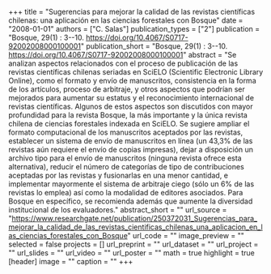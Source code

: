 +++
title = "Sugerencias para mejorar la calidad de las revistas científicas chilenas: una aplicación en las ciencias forestales con Bosque"
date = "2008-01-01"
authors = ["C. Salas"]
publication_types = ["2"]
publication = "Bosque, 29(1) : 3--10. https://doi.org/10.4067/S0717-92002008000100001"
publication_short = "Bosque, 29(1) : 3--10. https://doi.org/10.4067/S0717-92002008000100001"
abstract = "Se analizan aspectos relacionados con el proceso de publicación de las revistas científicas chilenas seriadas en SciELO (Scientific Electronic Library Online), como el formato y envío de manuscritos, consistencia en la forma de los artículos, proceso de arbitraje, y otros aspectos que podrían ser mejorados para aumentar su estatus y el reconocimiento internacional de revistas científicas. Algunos de estos aspectos son discutidos con mayor profundidad para la revista Bosque, la más importante y la única revista chilena de ciencias forestales indexada en SciELO. Se sugiere ampliar el formato computacional de los manuscritos aceptados por las revistas, establecer un sistema de envío de manuscritos en línea (un 43,3% de las revistas aún requiere el envío de copias impresas), dejar a disposición un archivo tipo para el envío de manuscritos (ninguna revista ofrece esta alternativa), reducir el número de categorías de tipo de contribuciones aceptadas por las revistas y fusionarlas en una menor cantidad, e implementar mayormente el sistema de arbitraje ciego (sólo un 6% de las revistas lo emplea) así como la modalidad de editores asociados. Para Bosque en específico, se recomienda además que aumente la diversidad institucional de los evaluadores."
abstract_short = ""
url_source = "https://www.researchgate.net/publication/250372031_Sugerencias_para_mejorar_la_calidad_de_las_revistas_cientificas_chilenas_una_aplicacion_en_las_ciencias_forestales_con_Bosque"
url_code = ""
image_preview = ""
selected = false
projects = []
url_preprint = ""
url_dataset = ""
url_project = ""
url_slides = ""
url_video = ""
url_poster = ""
math = true
highlight = true
[header]
image = ""
caption = ""
+++
